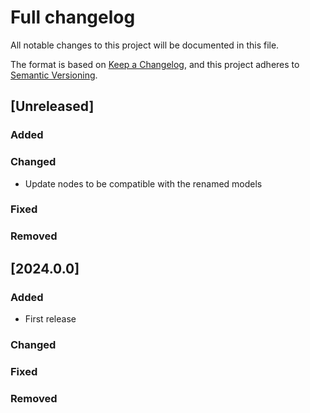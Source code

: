 # Full changelog

All notable changes to this project will be documented in this file.

The format is based on [Keep a Changelog](https://keepachangelog.com/en/1.1.0/),
and this project adheres to [Semantic Versioning](https://semver.org/spec/v2.0.0.html).

## [Unreleased]

### Added

### Changed
- Update nodes to be compatible with the renamed models

### Fixed

### Removed

## [2024.0.0]

### Added
- First release

### Changed

### Fixed

### Removed

